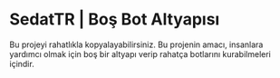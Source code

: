 # SedatTR | Boş Bot Altyapısı
Bu projeyi rahatlıkla kopyalayabilirsiniz.
Bu projenin amacı, insanlara yardımcı olmak için boş bir altyapı verip rahatça botlarını kurabilmeleri içindir.
